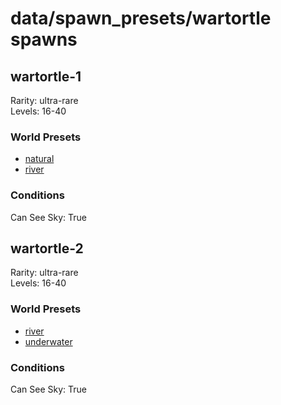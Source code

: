 # data/spawn_presets/wartortle spawns  
  
## wartortle-1  
Rarity: ultra-rare  
Levels: 16-40  
  
### World Presets  
* [natural](data/spawn_data/natural.md)  
* [river](data/spawn_data/river.md)  
  
### Conditions  
Can See Sky: True  
  
## wartortle-2  
Rarity: ultra-rare  
Levels: 16-40  
  
### World Presets  
* [river](data/spawn_data/river.md)  
* [underwater](data/spawn_data/underwater.md)  
  
### Conditions  
Can See Sky: True  
